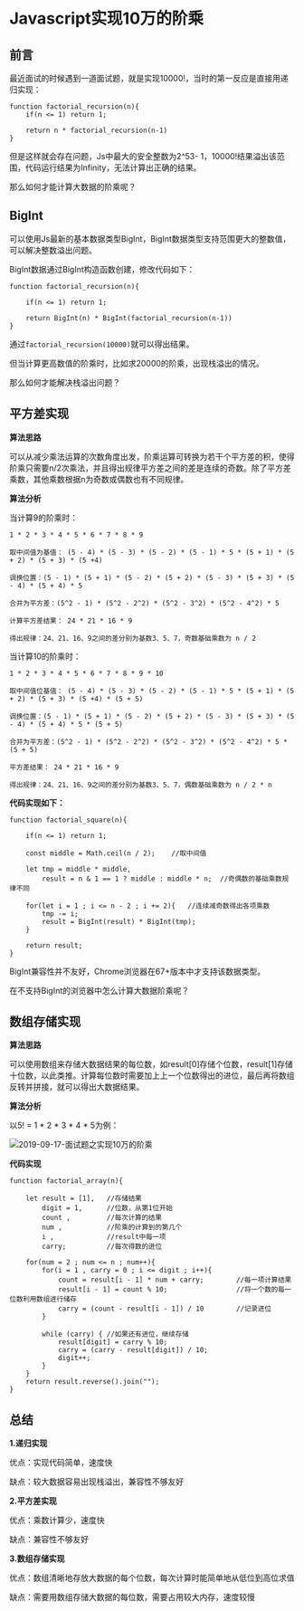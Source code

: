 # Javascript实现10万的阶乘

## 前言

最近面试的时候遇到一道面试题，就是实现10000!，当时的第一反应是直接用递归实现：

```
function factorial_recursion(n){
    if(n <= 1) return 1;

    return n * factorial_recursion(n-1)
}
```

但是这样就会存在问题，Js中最大的安全整数为2^53- 1，10000!结果溢出该范围，代码运行结果为Infinity，无法计算出正确的结果。

那么如何才能计算大数据的阶乘呢？

## BigInt

可以使用Js最新的基本数据类型BigInt，BigInt数据类型支持范围更大的整数值，可以解决整数溢出问题。

BigInt数据通过BigInt构造函数创建，修改代码如下：

```
function factorial_recursion(n){

    if(n <= 1) return 1;

    return BigInt(n) * BigInt(factorial_recursion(n-1))
}
```

通过`factorial_recursion(10000)`就可以得出结果。

但当计算更高数值的阶乘时，比如求20000的阶乘，出现栈溢出的情况。

那么如何才能解决栈溢出问题？

## 平方差实现

**算法思路**

可以从减少乘法运算的次数角度出发，阶乘运算可转换为若干个平方差的积，使得阶乘只需要n/2次乘法，并且得出规律平方差之间的差是连续的奇数。除了平方差乘数，其他乘数根据n为奇数或偶数也有不同规律。

**算法分析**

当计算9的阶乘时：
```
1 * 2 * 3 * 4 * 5 * 6 * 7 * 8 * 9 

取中间值为基值： (5 - 4) * (5 - 3) * (5 - 2) * (5 - 1) * 5 * (5 + 1) * (5 + 2) * (5 + 3) * (5 +4)

调换位置：(5 - 1) * (5 + 1) * (5 - 2) * (5 + 2) * (5 - 3) * (5 + 3) * (5 - 4) * (5 + 4) * 5

合并为平方差：(5^2 - 1) * (5^2 - 2^2) * (5^2 - 3^2) * (5^2 - 4^2) * 5

计算平方差结果： 24 * 21 * 16 * 9  

得出规律：24、21、16、9之间的差分别为基数3、5、7，奇数基础乘数为 n / 2
```

当计算10的阶乘时：
```
1 * 2 * 3 * 4 * 5 * 6 * 7 * 8 * 9 * 10

取中间值位基值： (5 - 4) * (5 - 3) * (5 - 2) * (5 - 1) * 5 * (5 + 1) * (5 + 2) * (5 + 3) * (5 +4) * (5 + 5)

调换位置：(5 - 1) * (5 + 1) * (5 - 2) * (5 + 2) * (5 - 3) * (5 + 3) * (5 - 4) * (5 + 4) * 5 * (5 + 5)

合并为平方差：(5^2 - 1) * (5^2 - 2^2) * (5^2 - 3^2) * (5^2 - 4^2) * 5 * (5 + 5)

平方差结果： 24 * 21 * 16 * 9  

得出规律：24、21、16、9之间的差分别为基数3、5、7，偶数基础乘数为 n / 2 * n
```

**代码实现如下：**

```
function factorial_square(n){

    if(n <= 1) return 1;

    const middle = Math.ceil(n / 2);    //取中间值

    let tmp = middle * middle,
        result = n & 1 == 1 ? middle : middle * n;  //奇偶数的基础乘数规律不同

    for(let i = 1 ; i <= n - 2 ; i += 2){   //连续减奇数得出各项乘数
        tmp -= i;
        result = BigInt(result) * BigInt(tmp);
    }

    return result;
}
```

BigInt兼容性并不友好，Chrome浏览器在67+版本中才支持该数据类型。

在不支持BigInt的浏览器中怎么计算大数据阶乘呢？

## 数组存储实现

**算法思路**

可以使用数组来存储大数据结果的每位数，如result[0]存储个位数，result[1]存储十位数，以此类推。计算每位数时需要加上上一个位数得出的进位，最后再将数组反转并拼接，就可以得出大数据结果。

**算法分析**

以5! = 1 * 2 * 3 * 4 * 5为例：

![2019-09-17-面试题之实现10万的阶乘](2019-09-17-面试题之实现10万的阶乘/array.png)

**代码实现**

```
function factorial_array(n){

    let result = [1],   //存储结果
        digit = 1,      //位数，从第1位开始
        count ,         //每次计算的结果
        num ,           //阶乘的计算到的第几个
        i ,             //result中每一项
        carry;          //每次得数的进位

    for(num = 2 ; num <= n ; num++){
        for(i = 1 , carry = 0 ; i <= digit ; i++){
            count = result[i - 1] * num + carry;        //每一项计算结果
            result[i - 1] = count % 10;                 //将一个数的每一位数利用数组进行储存
            carry = (count - result[i - 1]) / 10        //记录进位
        }

        while (carry) { //如果还有进位，继续存储
            result[digit] = carry % 10;
            carry = (carry - result[digit]) / 10;
            digit++;
        }
    }
    return result.reverse().join("");
}
```

## 总结

**1.递归实现**

优点：实现代码简单，速度快

缺点：较大数据容易出现栈溢出，兼容性不够友好 

**2.平方差实现**

优点：乘数计算少，速度快

缺点：兼容性不够友好 

**3.数组存储实现**

优点：数组清晰地存放大数据的每个位数，每次计算时能简单地从低位到高位求值

缺点：需要用数组存储大数据的每位数，需要占用较大内存，速度较慢


